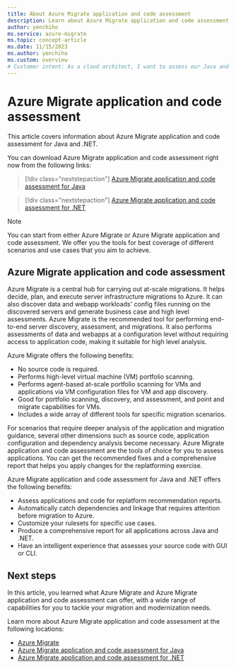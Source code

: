 ```yaml
---
title: About Azure Migrate application and code assessment
description: Learn about Azure Migrate application and code assessment tools.
author: yenchiho
ms.service: azure-migrate
ms.topic: concept-article
ms.date: 11/15/2023
ms.author: yenchiho
ms.custom: overview
# Customer intent: As a cloud architect, I want to assess our Java and .NET applications for migration readiness, so that I can create detailed replatforming recommendations and ensure a smooth transition to Azure.
---
```


# Azure Migrate application and code assessment

This article covers information about Azure Migrate application and code assessment for Java and .NET.

You can download Azure Migrate application and code assessment right now from the following links:

> [!div class="nextstepaction"]
> [Azure Migrate application and code assessment for Java](https://aka.ms/appcat/azure-appcat-cli-latest.zip)

> [!div class="nextstepaction"]
> [Azure Migrate application and code assessment for .NET](https://aka.ms/appcat/download/dotnet)

> [!NOTE]
> You can start from either Azure Migrate or Azure Migrate application and code assessment. We offer you the tools for best coverage of different scenarios and use cases that you aim to achieve.

## Azure Migrate application and code assessment

Azure Migrate is a central hub for carrying out at-scale migrations. It helps decide, plan, and execute server infrastructure migrations to Azure. It can also discover data and webapp workloads' config files running on the discovered servers and generate business case and high level assessments. Azure Migrate is the recommended tool for performing end-to-end server discovery, assessment, and migrations. It also performs assessments of data and webapps at a configuration level without requiring access to application code, making it suitable for high level analysis.

Azure Migrate offers the following benefits:

- No source code is required.
- Performs high-level virtual machine (VM) portfolio scanning.
- Performs agent-based at-scale portfolio scanning for VMs and applications via VM configuration files for VM and app discovery.
- Good for portfolio scanning, discovery, and assessment, and point and migrate capabilities for VMs.
- Includes a wide array of different tools for specific migration scenarios.

For scenarios that require deeper analysis of the application and migration guidance, several other dimensions such as source code, application configuration and dependency analysis become necessary. Azure Migrate application and code assessment are the tools of choice for you to assess applications. You can get the recommended fixes and a comprehensive report that helps you apply changes for the replatforming exercise.

Azure Migrate application and code assessment for Java and .NET offers the following benefits:

- Assess applications and code for replatform recommendation reports.
- Automatically catch dependencies and linkage that requires attention before migration to Azure.
- Customize your rulesets for specific use cases.
- Produce a comprehensive report for all applications across Java and .NET.
- Have an intelligent experience that assesses your source code with GUI or CLI.

## Next steps

In this article, you learned what Azure Migrate and Azure Migrate application and code assessment can offer, with a wide range of capabilities for you to tackle your migration and modernization needs.

Learn more about Azure Migrate application and code assessment at the following locations:

- [Azure Migrate](../index.yml)
- [Azure Migrate application and code assessment for Java](java.md)
- [Azure Migrate application and code assessment for .NET](dotnet.md)
